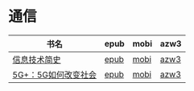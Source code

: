 # 通信

| 书名 | epub | mobi | azw3 |
| --- | --- | --- | --- |
| [信息技术简史](http://ct.dalanmei.com/f/31084289-571816039-0d139c) | [epub](http://ct.dalanmei.com/f/31084289-571816039-0d139c) | [mobi](http://ct.dalanmei.com/f/31084289-571547029-7a988b) | [azw3](http://ct.dalanmei.com/f/31084289-572198012-ee8a41) |
| [5G+：5G如何改变社会](http://ct.dalanmei.com/f/31084289-571907895-745cfb) | [epub](http://ct.dalanmei.com/f/31084289-571907895-745cfb) | [mobi](http://ct.dalanmei.com/f/31084289-571555577-13f09a) | [azw3](http://ct.dalanmei.com/f/31084289-572203049-0e5771) |

